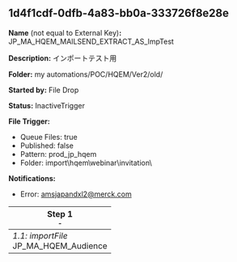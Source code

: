 ## 1d4f1cdf-0dfb-4a83-bb0a-333726f8e28e

**Name** (not equal to External Key)**:** JP_MA_HQEM_MAILSEND_EXTRACT_AS_ImpTest

**Description:** インポートテスト用

**Folder:** my automations/POC/HQEM/Ver2/old/

**Started by:** File Drop

**Status:** InactiveTrigger

**File Trigger:**

* Queue Files: true
* Published: false
* Pattern: prod_jp_hqem
* Folder:  import\hqem\webinar\invitation\

**Notifications:**

* Error: amsjapandxl2@merck.com

| Step 1<br>_<small>-</small>_ |
| --- |
| _1.1: importFile_<br>JP_MA_HQEM_Audience |
